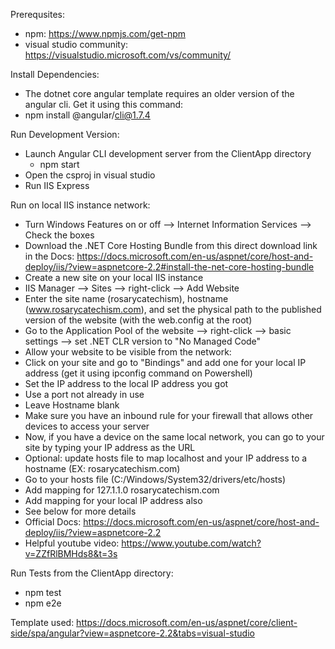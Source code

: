 Prerequsites:
 - npm: https://www.npmjs.com/get-npm
 - visual studio community: https://visualstudio.microsoft.com/vs/community/
 
Install Dependencies:
 - The dotnet core angular template requires an older version of the angular cli. Get it using this command:
  - npm install @angular/cli@1.7.4

Run Development Version:
 - Launch Angular CLI development server from the ClientApp directory
    - npm start
 - Open the csproj in visual studio
 - Run IIS Express
 
Run on local IIS instance network:
 - Turn Windows Features on or off --> Internet Information Services --> Check the boxes
 - Download the .NET Core Hosting Bundle from this direct download link in the Docs: https://docs.microsoft.com/en-us/aspnet/core/host-and-deploy/iis/?view=aspnetcore-2.2#install-the-net-core-hosting-bundle
 - Create a new site on your local IIS instance
  - IIS Manager --> Sites --> right-click --> Add Website
   - Enter the site name (rosarycatechism), hostname (www.rosarycatechism.com), and set the physical path to the published version of the website (with the web.config at the root)
 - Go to the Application Pool of the website --> right-click --> basic settings --> set .NET CLR version to "No Managed Code"
 - Allow your website to be visible from the network:
  - Click on your site and go to "Bindings" and add one for your local IP address (get it using ipconfig command on Powershell)
   - Set the IP address to the local IP address you got
   - Use a port not already in use
   - Leave Hostname blank
 - Make sure you have an inbound rule for your firewall that allows other devices to access your server
 - Now, if you have a device on the same local network, you can go to your site by typing your IP address as the URL
 - Optional: update hosts file to map localhost and your IP address to a hostname (EX: rosarycatechism.com)
  - Go to your hosts file (C:/Windows/System32/drivers/etc/hosts)
  - Add mapping for 127.1.1.0 rosarycatechism.com
  - Add mapping for your local IP address also
 - See below for more details
  - Official Docs: https://docs.microsoft.com/en-us/aspnet/core/host-and-deploy/iis/?view=aspnetcore-2.2
  - Helpful youtube video: https://www.youtube.com/watch?v=ZZfRlBMHds8&t=3s

Run Tests from the ClientApp directory:
 - npm test
 - npm e2e

Template used: https://docs.microsoft.com/en-us/aspnet/core/client-side/spa/angular?view=aspnetcore-2.2&tabs=visual-studio
